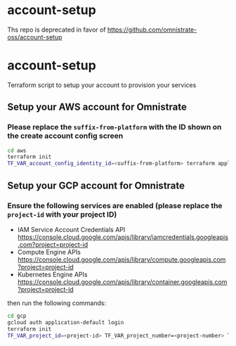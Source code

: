 # account-setup

Ths repo is deprecated in favor of https://github.com/omnistrate-oss/account-setup

# account-setup
Terraform script to setup your account to provision your services

## Setup your AWS account for Omnistrate
### Please replace the `suffix-from-platform` with the ID shown on the create account config screen
```bash
cd aws
terraform init
TF_VAR_account_config_identity_id=<suffix-from-platform> terraform apply
```

## Setup your GCP account for Omnistrate
### Ensure the following services are enabled (please replace the `project-id` with your project ID)
- IAM Service Account Credentials API
https://console.cloud.google.com/apis/library/iamcredentials.googleapis.com?project=project-id
- Compute Engine APIs
https://console.cloud.google.com/apis/library/compute.googleapis.com?project=project-id
- Kubernetes Engine APIs
https://console.cloud.google.com/apis/library/container.googleapis.com?project=project-id

then run the following commands:

```bash
cd gcp
gcloud auth application-default login
terraform init
TF_VAR_project_id=<project-id> TF_VAR_project_number=<project-number> TF_VAR_account_config_identity_id=<suffix-from-platform> terraform apply
```
